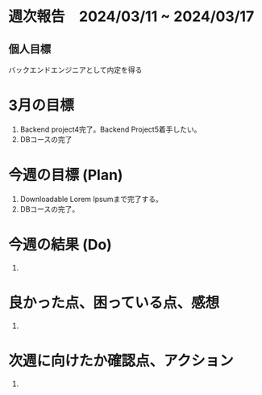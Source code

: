 # 週次報告　2024/03/11 ~ 2024/03/17

## 個人目標
バックエンドエンジニアとして内定を得る

# 3月の目標
1. Backend project4完了。Backend Project5着手したい。
2. DBコースの完了

# 今週の目標 (Plan)
1. Downloadable Lorem Ipsumまで完了する。
2. DBコースの完了。


# 今週の結果 (Do)
1. 

# 良かった点、困っている点、感想
1. 
 
# 次週に向けたか確認点、アクション
1. 
